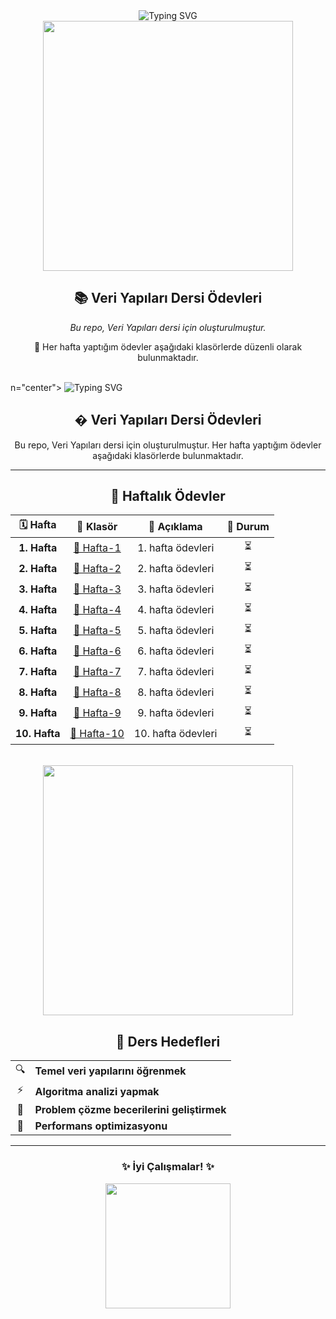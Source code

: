 <div align="center">
  <img src="https://readme-typing-svg.herokuapp.com?font=Fira+Code&size=28&duration=3000&pause=1000&color=00D9FF&center=true&vCenter=true&width=1000&lines=Veri+Yap%C4%B1lar%C4%B1+Dersi+%C3%96devleri+%F0%9F%9A%80;Data+Structures+Homework+Repository+%F0%9F%93%9A" alt="Typing SVG" />
</div>

<div align="center">
  <img src="https://user-images.githubusercontent.com/74038190/225813708-98b745f2-7d22-48cf-9150-083f1b00d6c9.gif" width="400">
</div>

<h2 align="center">📚 Veri Yapıları Dersi Ödevleri</h2>

<div align="center">
  <p><em>Bu repo, Veri Yapıları dersi için oluşturulmuştur.</em></p>
  <p>🎯 Her hafta yaptığım ödevler aşağıdaki klasörlerde düzenli olarak bulunmaktadır.</p>
</div>

<br>n="center">
  <img src="https://readme-typing-svg.herokuapp.com?font=Fira+Code&size=24&duration=3000&pause=1000&color=00D9FF&center=true&vCenter=true&width=1000&lines=Veri+Yap%C4%B1lar%C4%B1+Dersi+%C3%96devleri+%F0%9F%9A%80" alt="Typing SVG" />
</div>

<h2 align="center">� Veri Yapıları Dersi Ödevleri</h2>

<div align="center">
Bu repo, Veri Yapıları dersi için oluşturulmuştur. Her hafta yaptığım ödevler aşağıdaki klasörlerde bulunmaktadır.
</div>

---

<div align="center">

## 📁 Haftalık Ödevler

<table align="center">
  <thead>
    <tr>
      <th align="center">🗓️ Hafta</th>
      <th align="center">📂 Klasör</th>
      <th align="center">📝 Açıklama</th>
      <th align="center">🔗 Durum</th>
    </tr>
  </thead>
  <tbody>
    <tr>
      <td align="center"><strong>1. Hafta</strong></td>
      <td align="center"><a href="./Hafta-1">📁 Hafta-1</a></td>
      <td align="center">1. hafta ödevleri</td>
      <td align="center">⏳</td>
    </tr>
    <tr>
      <td align="center"><strong>2. Hafta</strong></td>
      <td align="center"><a href="./Hafta-2">📁 Hafta-2</a></td>
      <td align="center">2. hafta ödevleri</td>
      <td align="center">⏳</td>
    </tr>
    <tr>
      <td align="center"><strong>3. Hafta</strong></td>
      <td align="center"><a href="./Hafta-3">📁 Hafta-3</a></td>
      <td align="center">3. hafta ödevleri</td>
      <td align="center">⏳</td>
    </tr>
    <tr>
      <td align="center"><strong>4. Hafta</strong></td>
      <td align="center"><a href="./Hafta-4">📁 Hafta-4</a></td>
      <td align="center">4. hafta ödevleri</td>
      <td align="center">⏳</td>
    </tr>
    <tr>
      <td align="center"><strong>5. Hafta</strong></td>
      <td align="center"><a href="./Hafta-5">📁 Hafta-5</a></td>
      <td align="center">5. hafta ödevleri</td>
      <td align="center">⏳</td>
    </tr>
    <tr>
      <td align="center"><strong>6. Hafta</strong></td>
      <td align="center"><a href="./Hafta-6">📁 Hafta-6</a></td>
      <td align="center">6. hafta ödevleri</td>
      <td align="center">⏳</td>
    </tr>
    <tr>
      <td align="center"><strong>7. Hafta</strong></td>
      <td align="center"><a href="./Hafta-7">📁 Hafta-7</a></td>
      <td align="center">7. hafta ödevleri</td>
      <td align="center">⏳</td>
    </tr>
    <tr>
      <td align="center"><strong>8. Hafta</strong></td>
      <td align="center"><a href="./Hafta-8">📁 Hafta-8</a></td>
      <td align="center">8. hafta ödevleri</td>
      <td align="center">⏳</td>
    </tr>
    <tr>
      <td align="center"><strong>9. Hafta</strong></td>
      <td align="center"><a href="./Hafta-9">📁 Hafta-9</a></td>
      <td align="center">9. hafta ödevleri</td>
      <td align="center">⏳</td>
    </tr>
    <tr>
      <td align="center"><strong>10. Hafta</strong></td>
      <td align="center"><a href="./Hafta-10">📁 Hafta-10</a></td>
      <td align="center">10. hafta ödevleri</td>
      <td align="center">⏳</td>
    </tr>
  </tbody>
</table>

</div>

<br>

<div align="center">
  <img src="https://user-images.githubusercontent.com/74038190/212284136-03988914-d42b-4505-b9d4-f13b74e2c0e4.gif" width="400">
</div>

<div align="center">

## 🎯 Ders Hedefleri

<table align="center">
  <tr>
    <td align="center">🔍</td>
    <td><strong>Temel veri yapılarını öğrenmek</strong></td>
  </tr>
  <tr>
    <td align="center">⚡</td>
    <td><strong>Algoritma analizi yapmak</strong></td>
  </tr>
  <tr>
    <td align="center">🧠</td>
    <td><strong>Problem çözme becerilerini geliştirmek</strong></td>
  </tr>
  <tr>
    <td align="center">🚀</td>
    <td><strong>Performans optimizasyonu</strong></td>
  </tr>
</table>

</div>

---

<div align="center">
  
### ✨ İyi Çalışmalar! ✨
  
<img src="https://user-images.githubusercontent.com/74038190/216122041-518ac897-8d92-4c6b-9b3f-ca01dcaf38ee.png" width="200" />

</div>

